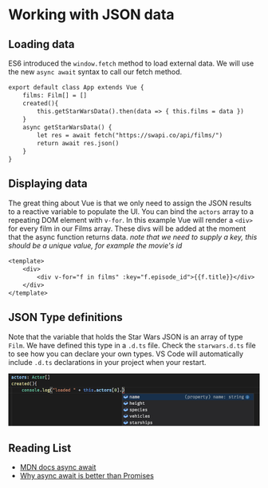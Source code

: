 # Working with JSON data

## Loading data

ES6 introduced the `window.fetch` method to load external data. We will use the new `async await` syntax to call our fetch method. 

```
export default class App extends Vue {
    films: Film[] = []
    created(){
        this.getStarWarsData().then(data => { this.films = data })
    }
    async getStarWarsData() {
        let res = await fetch("https://swapi.co/api/films/")
        return await res.json()
    }
}
```
## Displaying data

The great thing about Vue is that we only need to assign the JSON results to a reactive variable to populate the UI. You can bind the `actors` array to a repeating DOM element with `v-for`. In this example Vue will render a `<div>` for every film in our Films array. These divs will be added at the moment that the async function returns data.
*note that we need to supply a key, this should be a unique value, for example the movie's id*

```
<template>
    <div>
        <div v-for="f in films" :key="f.episode_id">{{f.title}}</div>
    </div>
</template>
```

## JSON Type definitions

Note that the variable that holds the Star Wars JSON is an array of type `Film`. We have defined this type in a `.d.ts` file. Check the `starwars.d.ts` file to see how you can declare your own types. VS Code will automatically include `.d.ts` declarations in your project when your restart.

![actors](dts.png)

## Reading List

- [MDN docs async await](https://developer.mozilla.org/en-US/docs/Web/JavaScript/Reference/Statements/async_function)
- [Why async await is better than Promises](https://hackernoon.com/6-reasons-why-javascripts-async-await-blows-promises-away-tutorial-c7ec10518dd9)